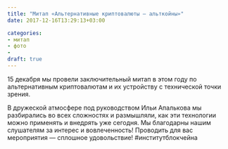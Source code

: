 ```yaml
---
title: "Митап «Альтернативные криптовалюты — альткойны»"
date: 2017-12-16T13:29:13+03:00

categories:
- митап
- фото
- 
draft: true
---
```


15 декабря мы провели заключительный митап в этом году по альтернативным криптовалютам и их устройству с технической точки зрения.
<!--more-->

В дружеской атмосфере под руководством Ильи Апалькова мы разбирались во всех сложностях и размышляли, как эти технологии можно применять и внедрять уже сегодня.
Мы благодарны нашим слушателям за интерес и вовлеченность! Проводить для вас мероприятия — сплошное удовольствие! #институтблокчейна